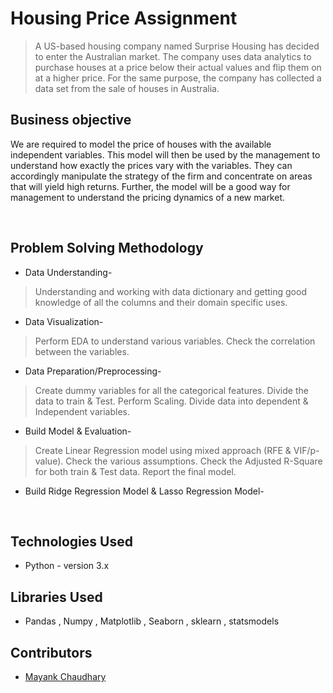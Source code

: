 # Housing Price Assignment
> A US-based housing company named Surprise Housing has decided to enter the Australian market. The company uses data analytics to purchase houses at a price below their actual values and flip them on at a higher price. For the same purpose, the company has collected a data set from the sale of houses in Australia.

## Business objective
We are required to model the price of houses with the available independent variables. This model will then be used by the management to understand how exactly the prices vary with the variables. They can accordingly manipulate the strategy of the firm and concentrate on areas that will yield high returns. Further, the model will be a good way for management to understand the pricing dynamics of a new market.

<br>

## Problem Solving Methodology
* Data Understanding-
> Understanding and working with data dictionary and getting good knowledge of all the columns and their domain specific uses.
* Data Visualization-
> Perform EDA to understand various variables.
> Check the correlation between the variables.
* Data Preparation/Preprocessing-
> Create dummy variables for all the categorical features.
> Divide the data to train & Test.
> Perform Scaling.
> Divide data into dependent & Independent variables.
* Build Model & Evaluation-
> Create Linear Regression model using mixed approach (RFE & VIF/p-value).
> Check the various assumptions.
> Check the Adjusted R-Square for both train & Test data.
> Report the final model.
* Build Ridge Regression Model & Lasso Regression Model-

<br>

## Technologies Used
- Python - version 3.x

## Libraries Used
- Pandas , Numpy , Matplotlib , Seaborn , sklearn , statsmodels

## Contributors
* [Mayank Chaudhary](https://github.com/mayank2290/)
